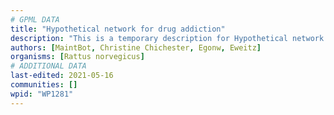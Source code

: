 ```yaml
---
# GPML DATA
title: "Hypothetical network for drug addiction"
description: "This is a temporary description for Hypothetical network for drug addiction"
authors: [MaintBot, Christine Chichester, Egonw, Eweitz]
organisms: [Rattus norvegicus]
# ADDITIONAL DATA
last-edited: 2021-05-16
communities: []
wpid: "WP1281"
---
```

